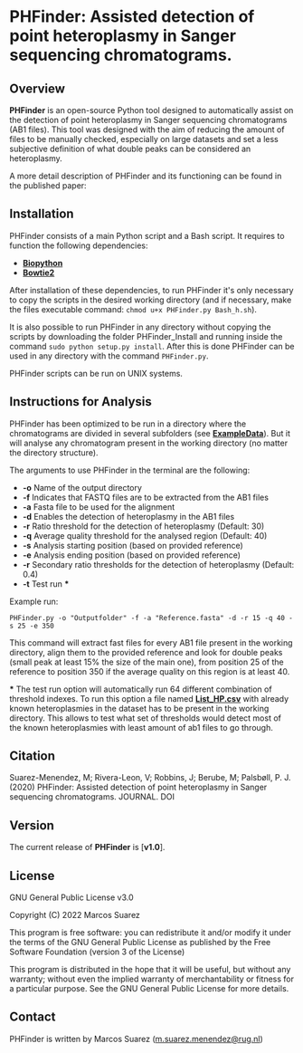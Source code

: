 

# **PHFinder: Assisted detection of point heteroplasmy in Sanger sequencing chromatograms.**

## Overview

**PHFinder** is an open-source Python tool designed to automatically assist on the detection of point heteroplasmy in Sanger sequencing chromatograms (AB1 files). This tool was designed with the aim of reducing the amount of files to be manually checked, especially on large datasets and set a less subjective definition of what double peaks can be considered an heteroplasmy.

A more detail description of PHFinder and its functioning can be found in the published paper:



## Installation

PHFinder consists of a main Python script and a Bash script. It requires to function the following dependencies:

+ [**Biopython**](https://biopython.org/)
+ [**Bowtie2**](http://bowtie-bio.sourceforge.net/bowtie2/index.shtml)

After installation of these dependencies, to run PHFinder it's only necessary to copy the scripts in the desired working directory (and if necessary, make the files executable command: `chmod u+x PHFinder.py Bash_h.sh`).

It is also possible to run PHFinder in any directory without copying the scripts by downloading the folder PHFinder_Install and running inside the command `sudo python setup.py install`.  After this is done PHFinder can be used in any directory with the command `PHFinder.py`.

PHFinder scripts can be run on UNIX systems.


## Instructions for Analysis

PHFinder has been optimized to be run in a directory where the chromatograms are divided in several subfolders (see [**ExampleData**](https://github.com/MSuarezMenendez/PHFinder/tree/master/ExampleData)). But it will analyse any chromatogram present in the working directory (no matter the directory structure).

The arguments to use PHFinder in the terminal are the following:

+ **-o** Name of the output directory
+ **-f** Indicates that FASTQ files are to be extracted from the AB1 files
+ **-a** Fasta file to be used for the alignment
+ **-d** Enables the detection of heteroplasmy in the AB1 files
+ **-r** Ratio threshold for the detection of heteroplasmy (Default: 30)
+ **-q** Average quality threshold for the analysed region (Default: 40)
+ **-s** Analysis starting position (based on provided reference)
+ **-e** Analysis ending position (based on provided reference)
+ **-r** Secondary ratio thresholds for the detection of heteroplasmy (Default: 0.4)
+ **-t** Test run **\***

Example run:

`PHFinder.py -o "Outputfolder" -f -a "Reference.fasta" -d -r 15 -q 40 -s 25 -e 350`

This command will extract fast files for every AB1 file present in the working directory, align them to the provided reference and look for double peaks (small peak at least 15% the size of the main one), from position 25 of the reference to position 350 if the average quality on this region is at least 40.

**\*** The test run option will automatically run 64 different combination of threshold indexes. To run this option a file named [**List_HP.csv**](https://github.com/MSuarezMenendez/PHFinder/tree/master/ExampleData/List_HP.csv) with already known heteroplasmies in the dataset has to be present in the working directory. This allows to test what set of thresholds would detect most of the known heteroplasmies with least amount of ab1 files to go through.

## Citation

Suarez-Menendez, M; Rivera-Leon, V; Robbins, J; Berube, M; Palsbøll, P. J. (2020) PHFinder: Assisted detection of point heteroplasmy in Sanger sequencing chromatograms. JOURNAL. DOI

## Version

The current release of **PHFinder** is [**v1.0**].


## License

GNU General Public License v3.0

Copyright (C) 2022 Marcos Suarez

This program is free software: you can redistribute it and/or modify
it under the terms of the GNU General Public License as published by
the Free Software Foundation (version 3 of the License)

This program is distributed in the hope that it will be useful,
but without any warranty; without even the implied warranty of
merchantability or fitness for a particular purpose. See the
GNU General Public License for more details.

## Contact

PHFinder is written by Marcos Suarez (m.suarez.menendez@rug.nl)
